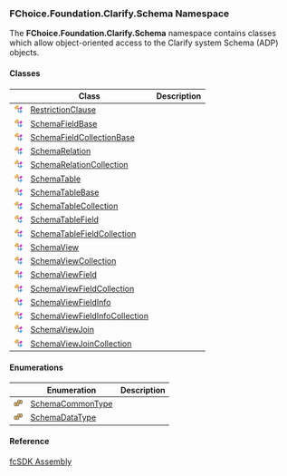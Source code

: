 ﻿### FChoice.Foundation.Clarify.Schema Namespace

The **FChoice.Foundation.Clarify.Schema** namespace contains classes which allow object-oriented access to the Clarify system Schema (ADP) objects.

#### Classes

|   | Class | Description |
| --- | --- | --- |
| ![Class](dotnetimages/Class.png) | [RestrictionClause](fcSDK~FChoice.Foundation.Clarify.Schema.RestrictionClause.md) |   |
| ![Class](dotnetimages/Class.png) | [SchemaFieldBase](fcSDK~FChoice.Foundation.Clarify.Schema.SchemaFieldBase.md) |   |
| ![Class](dotnetimages/Class.png) | [SchemaFieldCollectionBase](fcSDK~FChoice.Foundation.Clarify.Schema.SchemaFieldCollectionBase.md) |   |
| ![Class](dotnetimages/Class.png) | [SchemaRelation](fcSDK~FChoice.Foundation.Clarify.Schema.SchemaRelation.md) |   |
| ![Class](dotnetimages/Class.png) | [SchemaRelationCollection](fcSDK~FChoice.Foundation.Clarify.Schema.SchemaRelationCollection.md) |   |
| ![Class](dotnetimages/Class.png) | [SchemaTable](fcSDK~FChoice.Foundation.Clarify.Schema.SchemaTable.md) |   |
| ![Class](dotnetimages/Class.png) | [SchemaTableBase](fcSDK~FChoice.Foundation.Clarify.Schema.SchemaTableBase.md) |   |
| ![Class](dotnetimages/Class.png) | [SchemaTableCollection](fcSDK~FChoice.Foundation.Clarify.Schema.SchemaTableCollection.md) |   |
| ![Class](dotnetimages/Class.png) | [SchemaTableField](fcSDK~FChoice.Foundation.Clarify.Schema.SchemaTableField.md) |   |
| ![Class](dotnetimages/Class.png) | [SchemaTableFieldCollection](fcSDK~FChoice.Foundation.Clarify.Schema.SchemaTableFieldCollection.md) |   |
| ![Class](dotnetimages/Class.png) | [SchemaView](fcSDK~FChoice.Foundation.Clarify.Schema.SchemaView.md) |   |
| ![Class](dotnetimages/Class.png) | [SchemaViewCollection](fcSDK~FChoice.Foundation.Clarify.Schema.SchemaViewCollection.md) |   |
| ![Class](dotnetimages/Class.png) | [SchemaViewField](fcSDK~FChoice.Foundation.Clarify.Schema.SchemaViewField.md) |   |
| ![Class](dotnetimages/Class.png) | [SchemaViewFieldCollection](fcSDK~FChoice.Foundation.Clarify.Schema.SchemaViewFieldCollection.md) |   |
| ![Class](dotnetimages/Class.png) | [SchemaViewFieldInfo](fcSDK~FChoice.Foundation.Clarify.Schema.SchemaViewFieldInfo.md) |   |
| ![Class](dotnetimages/Class.png) | [SchemaViewFieldInfoCollection](fcSDK~FChoice.Foundation.Clarify.Schema.SchemaViewFieldInfoCollection.md) |   |
| ![Class](dotnetimages/Class.png) | [SchemaViewJoin](fcSDK~FChoice.Foundation.Clarify.Schema.SchemaViewJoin.md) |   |
| ![Class](dotnetimages/Class.png) | [SchemaViewJoinCollection](fcSDK~FChoice.Foundation.Clarify.Schema.SchemaViewJoinCollection.md) |   |

#### Enumerations

|   | Enumeration | Description |
| --- | --- | --- |
| ![Enumeration](dotnetimages/Enumeration.png) | [SchemaCommonType](fcSDK~FChoice.Foundation.Clarify.Schema.SchemaCommonType.md) |   |
| ![Enumeration](dotnetimages/Enumeration.png) | [SchemaDataType](fcSDK~FChoice.Foundation.Clarify.Schema.SchemaDataType.md) |   |

#### Reference

[fcSDK Assembly](fcSDK.md)